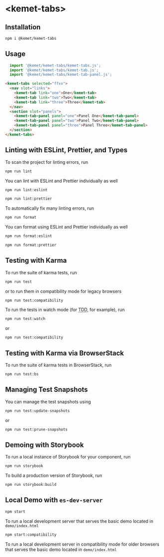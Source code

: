 # \<kemet-tabs>

## Installation
```bash
npm i @kemet/kemet-tabs
```

## Usage
```js
  import '@kemet/kemet-tabs/kemet-tabs.js';
  import '@kemet/kemet-tabs/kemet-tab.js';
  import '@kemet/kemet-tabs/kemet-tab-panel.js';
```

```html
<kemet-tabs selected="ffxv">
  <nav slot="links">
    <kemet-tab link="one">One</kemet-tab>
    <kemet-tab link="two">Two</kemet-tab>
    <kemet-tab link="three">Three</kemet-tab>
  </nav>
  <section slot="panels">
    <kemet-tab-panel panel="one">Panel One</kemet-tab-panel>
    <kemet-tab-panel panel="two">Panel Two</kemet-tab-panel>
    <kemet-tab-panel panel="three">Panel Three</kemet-tab-panel>
  </section>
</kemet-tabs>
```

## Linting with ESLint, Prettier, and Types
To scan the project for linting errors, run
```bash
npm run lint
```

You can lint with ESLint and Prettier individually as well
```bash
npm run lint:eslint
```
```bash
npm run lint:prettier
```

To automatically fix many linting errors, run
```bash
npm run format
```

You can format using ESLint and Prettier individually as well
```bash
npm run format:eslint
```
```bash
npm run format:prettier
```

## Testing with Karma
To run the suite of karma tests, run
```bash
npm run test
```
or to run them in compatibility mode for legacy browsers
```bash
npm run test:compatibility
```

To run the tests in watch mode (for <abbr title="test driven development">TDD</abbr>, for example), run

```bash
npm run test:watch
```
or
```bash
npm run test:compatibility
```

## Testing with Karma via BrowserStack
To run the suite of karma tests in BrowserStack, run
```bash
npm run test:bs
```

## Managing Test Snapshots
You can manage the test snapshots using
```bash
npm run test:update-snapshots
```
or
```bash
npm run test:prune-snapshots
```

## Demoing with Storybook
To run a local instance of Storybook for your component, run
```bash
npm run storybook
```

To build a production version of Storybook, run
```bash
npm run storybook:build
```


## Local Demo with `es-dev-server`
```bash
npm start
```
To run a local development server that serves the basic demo located in `demo/index.html`

```bash
npm start:compatibility
```
To run a local development server in compatibility mode for older browsers that serves the basic demo located in `demo/index.html`
